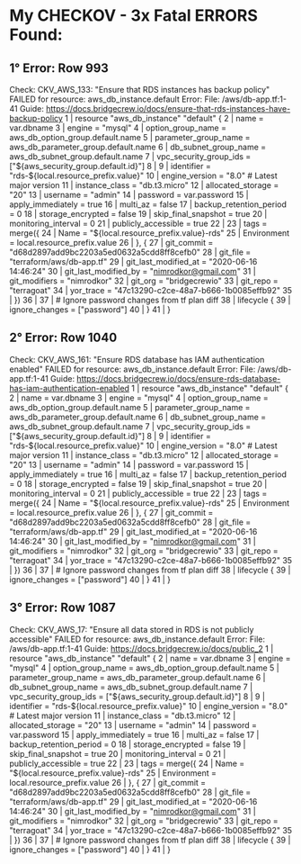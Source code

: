 # My CHECKOV - 3x Fatal ERRORS Found:

## 1° Error: Row 993

Check: CKV_AWS_133: "Ensure that RDS instances has backup policy"
	FAILED for resource: aws_db_instance.default
Error: 	File: /aws/db-app.tf:1-41
	Guide: https://docs.bridgecrew.io/docs/ensure-that-rds-instances-have-backup-policy
		1  | resource "aws_db_instance" "default" {
		2  |   name                   = var.dbname
		3  |   engine                 = "mysql"
		4  |   option_group_name      = aws_db_option_group.default.name
		5  |   parameter_group_name   = aws_db_parameter_group.default.name
		6  |   db_subnet_group_name   = aws_db_subnet_group.default.name
		7  |   vpc_security_group_ids = ["${aws_security_group.default.id}"]
		8  | 
		9  |   identifier              = "rds-${local.resource_prefix.value}"
		10 |   engine_version          = "8.0" # Latest major version 
		11 |   instance_class          = "db.t3.micro"
		12 |   allocated_storage       = "20"
		13 |   username                = "admin"
		14 |   password                = var.password
		15 |   apply_immediately       = true
		16 |   multi_az                = false
		17 |   backup_retention_period = 0
		18 |   storage_encrypted       = false
		19 |   skip_final_snapshot     = true
		20 |   monitoring_interval     = 0
		21 |   publicly_accessible     = true
		22 | 
		23 |   tags = merge({
		24 |     Name        = "${local.resource_prefix.value}-rds"
		25 |     Environment = local.resource_prefix.value
		26 |     }, {
		27 |     git_commit           = "d68d2897add9bc2203a5ed0632a5cdd8ff8cefb0"
		28 |     git_file             = "terraform/aws/db-app.tf"
		29 |     git_last_modified_at = "2020-06-16 14:46:24"
		30 |     git_last_modified_by = "nimrodkor@gmail.com"
		31 |     git_modifiers        = "nimrodkor"
		32 |     git_org              = "bridgecrewio"
		33 |     git_repo             = "terragoat"
		34 |     yor_trace            = "47c13290-c2ce-48a7-b666-1b0085effb92"
		35 |   })
		36 | 
		37 |   # Ignore password changes from tf plan diff
		38 |   lifecycle {
		39 |     ignore_changes = ["password"]
		40 |   }
		41 | }

## 2° Error: Row 1040

Check: CKV_AWS_161: "Ensure RDS database has IAM authentication enabled"
	FAILED for resource: aws_db_instance.default
Error: 	File: /aws/db-app.tf:1-41
	Guide: https://docs.bridgecrew.io/docs/ensure-rds-database-has-iam-authentication-enabled
		1  | resource "aws_db_instance" "default" {
		2  |   name                   = var.dbname
		3  |   engine                 = "mysql"
		4  |   option_group_name      = aws_db_option_group.default.name
		5  |   parameter_group_name   = aws_db_parameter_group.default.name
		6  |   db_subnet_group_name   = aws_db_subnet_group.default.name
		7  |   vpc_security_group_ids = ["${aws_security_group.default.id}"]
		8  | 
		9  |   identifier              = "rds-${local.resource_prefix.value}"
		10 |   engine_version          = "8.0" # Latest major version 
		11 |   instance_class          = "db.t3.micro"
		12 |   allocated_storage       = "20"
		13 |   username                = "admin"
		14 |   password                = var.password
		15 |   apply_immediately       = true
		16 |   multi_az                = false
		17 |   backup_retention_period = 0
		18 |   storage_encrypted       = false
		19 |   skip_final_snapshot     = true
		20 |   monitoring_interval     = 0
		21 |   publicly_accessible     = true
		22 | 
		23 |   tags = merge({
		24 |     Name        = "${local.resource_prefix.value}-rds"
		25 |     Environment = local.resource_prefix.value
		26 |     }, {
		27 |     git_commit           = "d68d2897add9bc2203a5ed0632a5cdd8ff8cefb0"
		28 |     git_file             = "terraform/aws/db-app.tf"
		29 |     git_last_modified_at = "2020-06-16 14:46:24"
		30 |     git_last_modified_by = "nimrodkor@gmail.com"
		31 |     git_modifiers        = "nimrodkor"
		32 |     git_org              = "bridgecrewio"
		33 |     git_repo             = "terragoat"
		34 |     yor_trace            = "47c13290-c2ce-48a7-b666-1b0085effb92"
		35 |   })
		36 | 
		37 |   # Ignore password changes from tf plan diff
		38 |   lifecycle {
		39 |     ignore_changes = ["password"]
		40 |   }
		41 | }

## 3° Error: Row 1087

Check: CKV_AWS_17: "Ensure all data stored in RDS is not publicly accessible"
	FAILED for resource: aws_db_instance.default
Error: 	File: /aws/db-app.tf:1-41
	Guide: https://docs.bridgecrew.io/docs/public_2
		1  | resource "aws_db_instance" "default" {
		2  |   name                   = var.dbname
		3  |   engine                 = "mysql"
		4  |   option_group_name      = aws_db_option_group.default.name
		5  |   parameter_group_name   = aws_db_parameter_group.default.name
		6  |   db_subnet_group_name   = aws_db_subnet_group.default.name
		7  |   vpc_security_group_ids = ["${aws_security_group.default.id}"]
		8  | 
		9  |   identifier              = "rds-${local.resource_prefix.value}"
		10 |   engine_version          = "8.0" # Latest major version 
		11 |   instance_class          = "db.t3.micro"
		12 |   allocated_storage       = "20"
		13 |   username                = "admin"
		14 |   password                = var.password
		15 |   apply_immediately       = true
		16 |   multi_az                = false
		17 |   backup_retention_period = 0
		18 |   storage_encrypted       = false
		19 |   skip_final_snapshot     = true
		20 |   monitoring_interval     = 0
		21 |   publicly_accessible     = true
		22 | 
		23 |   tags = merge({
		24 |     Name        = "${local.resource_prefix.value}-rds"
		25 |     Environment = local.resource_prefix.value
		26 |     }, {
		27 |     git_commit           = "d68d2897add9bc2203a5ed0632a5cdd8ff8cefb0"
		28 |     git_file             = "terraform/aws/db-app.tf"
		29 |     git_last_modified_at = "2020-06-16 14:46:24"
		30 |     git_last_modified_by = "nimrodkor@gmail.com"
		31 |     git_modifiers        = "nimrodkor"
		32 |     git_org              = "bridgecrewio"
		33 |     git_repo             = "terragoat"
		34 |     yor_trace            = "47c13290-c2ce-48a7-b666-1b0085effb92"
		35 |   })
		36 | 
		37 |   # Ignore password changes from tf plan diff
		38 |   lifecycle {
		39 |     ignore_changes = ["password"]
		40 |   }
		41 | }
